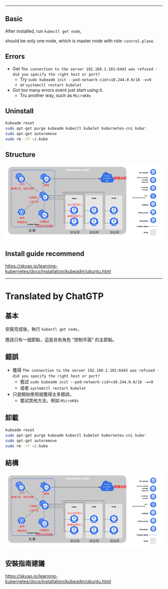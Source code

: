 <!--HugoNoteFlag-->

---

## Basic

After installed, run `kubectl get node`,

should be only one node, which is master node with role: `control-plane`.

## Errors

* Get `The connection to the server 192.168.1.101:6443 was refused - did you specify the right host or port?`
  * Try `sudo kubeadm init --pod-network-cidr=10.244.0.0/16 -v=9`
  * or `systemctl restart kubelet`
* Got too many errors event just start using it.
  * Tru another way, such as `MicroK8s`

## Uninstall

```bash
kubeadm reset
sudo apt-get purge kubeadm kubectl kubelet kubernetes-cni kube*   
sudo apt-get autoremove  
sudo rm -rf ~/.kube
```

## Structure

![img.png](img.png)

## Install guide recommend

https://skyao.io/learning-kubernetes/docs/installation/kubeadm/ubuntu.html

---

<!--HugoNoteZhFlag-->

# Translated by ChatGTP

## 基本

安裝完成後，執行 `kubectl get node`，

應該只有一個節點，這是具有角色 "控制平面" 的主節點。

## 錯誤

* 獲得 `The connection to the server 192.168.1.101:6443 was refused - did you specify the right host or port?`
  * 嘗試 `sudo kubeadm init --pod-network-cidr=10.244.0.0/16 -v=9`
  * 或者 `systemctl restart kubelet`
* 只是開始使用就獲得太多錯誤。
  * 嘗試其他方法，例如 `MicroK8s`

## 卸載

```bash
kubeadm reset
sudo apt-get purge kubeadm kubectl kubelet kubernetes-cni kube*   
sudo apt-get autoremove  
sudo rm -rf ~/.kube
```

## 結構

![img.png](img.png)

## 安裝指南建議

https://skyao.io/learning-kubernetes/docs/installation/kubeadm/ubuntu.html